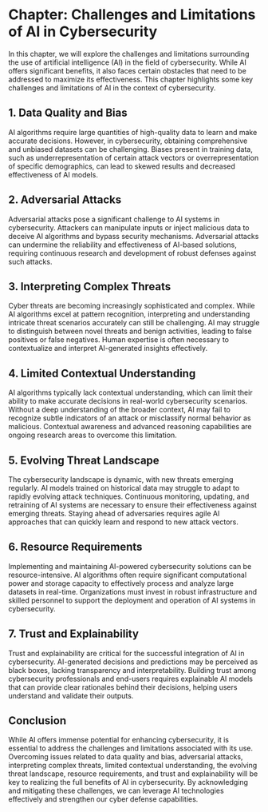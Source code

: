 Chapter: Challenges and Limitations of AI in Cybersecurity
==========================================================

In this chapter, we will explore the challenges and limitations surrounding the use of artificial intelligence (AI) in the field of cybersecurity. While AI offers significant benefits, it also faces certain obstacles that need to be addressed to maximize its effectiveness. This chapter highlights some key challenges and limitations of AI in the context of cybersecurity.

**1. Data Quality and Bias**
----------------------------

AI algorithms require large quantities of high-quality data to learn and make accurate decisions. However, in cybersecurity, obtaining comprehensive and unbiased datasets can be challenging. Biases present in training data, such as underrepresentation of certain attack vectors or overrepresentation of specific demographics, can lead to skewed results and decreased effectiveness of AI models.

**2. Adversarial Attacks**
--------------------------

Adversarial attacks pose a significant challenge to AI systems in cybersecurity. Attackers can manipulate inputs or inject malicious data to deceive AI algorithms and bypass security mechanisms. Adversarial attacks can undermine the reliability and effectiveness of AI-based solutions, requiring continuous research and development of robust defenses against such attacks.

**3. Interpreting Complex Threats**
-----------------------------------

Cyber threats are becoming increasingly sophisticated and complex. While AI algorithms excel at pattern recognition, interpreting and understanding intricate threat scenarios accurately can still be challenging. AI may struggle to distinguish between novel threats and benign activities, leading to false positives or false negatives. Human expertise is often necessary to contextualize and interpret AI-generated insights effectively.

**4. Limited Contextual Understanding**
---------------------------------------

AI algorithms typically lack contextual understanding, which can limit their ability to make accurate decisions in real-world cybersecurity scenarios. Without a deep understanding of the broader context, AI may fail to recognize subtle indicators of an attack or misclassify normal behavior as malicious. Contextual awareness and advanced reasoning capabilities are ongoing research areas to overcome this limitation.

**5. Evolving Threat Landscape**
--------------------------------

The cybersecurity landscape is dynamic, with new threats emerging regularly. AI models trained on historical data may struggle to adapt to rapidly evolving attack techniques. Continuous monitoring, updating, and retraining of AI systems are necessary to ensure their effectiveness against emerging threats. Staying ahead of adversaries requires agile AI approaches that can quickly learn and respond to new attack vectors.

**6. Resource Requirements**
----------------------------

Implementing and maintaining AI-powered cybersecurity solutions can be resource-intensive. AI algorithms often require significant computational power and storage capacity to effectively process and analyze large datasets in real-time. Organizations must invest in robust infrastructure and skilled personnel to support the deployment and operation of AI systems in cybersecurity.

**7. Trust and Explainability**
-------------------------------

Trust and explainability are critical for the successful integration of AI in cybersecurity. AI-generated decisions and predictions may be perceived as black boxes, lacking transparency and interpretability. Building trust among cybersecurity professionals and end-users requires explainable AI models that can provide clear rationales behind their decisions, helping users understand and validate their outputs.

**Conclusion**
--------------

While AI offers immense potential for enhancing cybersecurity, it is essential to address the challenges and limitations associated with its use. Overcoming issues related to data quality and bias, adversarial attacks, interpreting complex threats, limited contextual understanding, the evolving threat landscape, resource requirements, and trust and explainability will be key to realizing the full benefits of AI in cybersecurity. By acknowledging and mitigating these challenges, we can leverage AI technologies effectively and strengthen our cyber defense capabilities.
